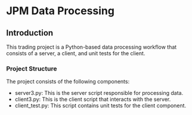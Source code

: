 # JPM Data Processing
## Introduction
This trading project is a Python-based data processing workflow that consists of a server, a client, and unit tests for the client. 

### Project Structure
The project consists of the following components:
- server3.py: This is the server script responsible for processing data.
- client3.py: This is the client script that interacts with the server.
- client_test.py: This script contains unit tests for the client component.
